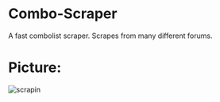 # Combo-Scraper
A fast combolist scraper. Scrapes from many different forums.

# Picture:
![scrapin](https://i.imgur.com/06vayTM.png)
